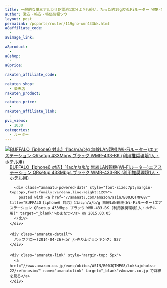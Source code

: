 ```yaml
---
title: 一般的な単三アルカリ乾電池1本分よりも軽い、たった約19gのWiFiルーター WMR-433-BK タイムセール44%OFF激安特価2,700円台！送料無料！
author: 激安・格安・特価情報ツウ
layout: post
permalink: /pcparts/router/119gno-wmr433bk.html
a8affiliate_code:
  -
a8image_link:
  -
a8product:
  -
a8shop:
  -
a8price:
  -
rakuten_affiliate_code:
  -
rakuten_shop:
  - 楽天店
rakuten_product:
  -
rakuten_price:
  -
rakuten_affiliate_link:
  -
pvc_views:
  - 1030
categories:
  - ルーター
---
```

<div class="amanatu-box" style="margin-bottom:0px;">
  <div class="amanatu-image" style="float:left;">
    <a href="//www.amazon.co.jp/exec/obidos/ASIN/B00JQTMPG8/tokkajohotsu-22/ref=nosim/" name="amanatulink" target="_blank"><img src="//i1.wp.com/ecx.images-amazon.com/images/I/41iA49JQ09L._SL160_.jpg?w=546" alt="BUFFALO【iphone6 対応】11ac/n/a/b/g 無線LAN親機(Wi-Fiルーター)エアステーション QRsetup 433Mbps ブラック WMR-433-BK (利用推奨環境1人・ホテル用)" style="border: none;" data-recalc-dims="1" /></a>
  </div>

  <div class="amanatu-info" style="float:left;margin-left:15px;line-height:120%">
    <div class="amanatu-name" style="margin-bottom:10px;line-height:120%">
      <a href="//www.amazon.co.jp/exec/obidos/ASIN/B00JQTMPG8/tokkajohotsu-22/ref=nosim/" name="amanatulink" target="_blank">BUFFALO【iphone6 対応】11ac/n/a/b/g 無線LAN親機(Wi-Fiルーター)エアステーション QRsetup 433Mbps ブラック WMR-433-BK (利用推奨環境1人・ホテル用)</a>

      <div class="amanatu-powered-date" style="font-size:7pt;margin-top:5px;font-family:verdana;line-height:120%">
        posted with <a href="//amanatu.com/amazon/asin/B00JQTMPG8/" title="BUFFALO【iphone6 対応】11ac/n/a/b/g 無線LAN親機(Wi-Fiルーター)エアステーション QRsetup 433Mbps ブラック WMR-433-BK (利用推奨環境1人・ホテル用)" target="_blank">あまなつ</a> on 2015.03.05
      </div>
    </div>

    <div class="amanatu-detail">
      バッファロー(2014-04-26)<br />売り上げランキング: 827
    </div>

    <div class="amanatu-link" style="margin-top: 5px">
      <a href="//www.amazon.co.jp/exec/obidos/ASIN/B00JQTMPG8/tokkajohotsu-22/ref=nosim/" name="amanatulink" target="_blank">Amazon.co.jp で詳細を見る</a>
    </div>
  </div>

  <div class="amanatu-footer" style="clear: left">
  </div>
</div>